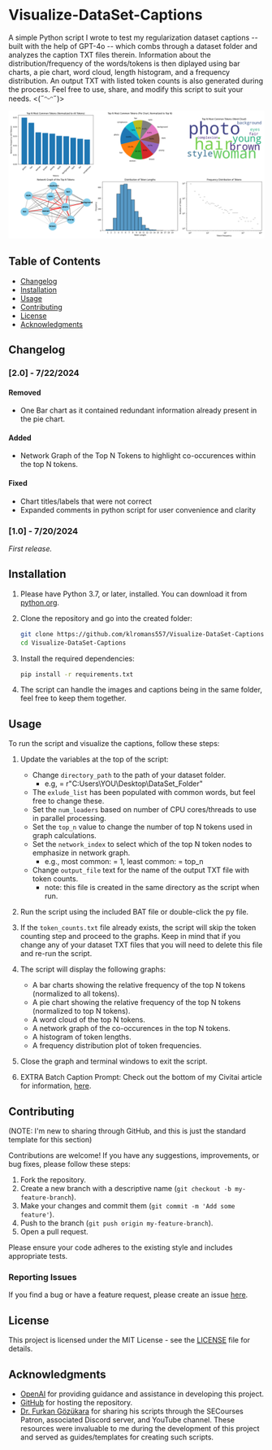 # Visualize-DataSet-Captions
A simple Python script I wrote to test my regularization dataset captions -- built with the help of GPT-4o -- which combs through a dataset folder and analyzes the caption TXT files therein. Information about the distribution/frequency of the words/tokens is then diplayed using bar charts, a pie chart, word cloud, length histogram, and a frequency distribution. An output TXT with listed token counts is also generated during the process. Feel free to use, share, and modify this script to suit your needs. 
<(˶ᵔᵕᵔ˶)>

![screenshot](Preview_Graphs_v2.png)

## Table of Contents

- [Changelog](#changelog)
- [Installation](#installation)
- [Usage](#usage)
- [Contributing](#contributing)
- [License](#license)
- [Acknowledgments](#acknowledgments)

## Changelog

### [2.0] - 7/22/2024

#### Removed 
 - One Bar chart as it contained redundant information already present in the pie chart.

#### Added 
 - Network Graph of the Top N Tokens to highlight co-occurences within the top N tokens.

#### Fixed
 - Chart titles/labels that were not correct
 - Expanded comments in python script for user convenience and clarity

### [1.0] - 7/20/2024
_First release._

## Installation

1. Please have Python 3.7, or later, installed. You can download it from [python.org](https://www.python.org/downloads/).

2. Clone the repository and go into the created folder:
    ```sh
    git clone https://github.com/klromans557/Visualize-DataSet-Captions.git
    cd Visualize-DataSet-Captions
    ```

3. Install the required dependencies:
    ```sh
    pip install -r requirements.txt
    ```
    
4. The script can handle the images and captions being in the same folder, feel free to keep them together.

## Usage

To run the script and visualize the captions, follow these steps:

1. Update the variables at the top of the script:
   - Change `directory_path` to the path of your dataset folder.
     * e.g, = r"C:Users\YOU\Desktop\DataSet_Folder"
   - The `exlude_list` has been populated with common words, but feel free to change these.
   - Set the `num_loaders` based on number of CPU cores/threads to use in parallel processing.
   - Set the `top_n` value to change the number of top N tokens used in graph calculations.
   - Set the `network_index` to select which of the top N token nodes to emphasize in network graph.
     * e.g., most common: = 1, least common: = top_n
   - Change `output_file` text for the name of the output TXT file with token counts.
     * note: this file is created in the same directory as the script when run.

3. Run the script using the included BAT file or double-click the py file.

4. If the `token_counts.txt` file already exists, the script will skip the token counting step and proceed to the graphs. Keep in mind that if you change any of your dataset TXT files that you will need to delete this file and re-run the script.

5. The script will display the following graphs:
    - A bar charts showing the relative frequency of the top N tokens (normalized to all tokens).
    - A pie chart showing the relative frequency of the top N tokens (normalized to top N tokens).
    - A word cloud of the top N tokens.
    - A network graph of the co-occurences in the top N tokens.
    - A histogram of token lengths.
    - A frequency distribution plot of token frequencies.

6. Close the graph and terminal windows to exit the script.

7. EXTRA Batch Caption Prompt: Check out the bottom of my Civitai article for information, [here](https://civitai.com/articles/6264/a-simple-script-for-visualizing-captions-in-large-datasets).

## Contributing

(NOTE: I'm new to sharing through GitHub, and this is just the standard template for this section)

Contributions are welcome! If you have any suggestions, improvements, or bug fixes, please follow these steps:

1. Fork the repository.
2. Create a new branch with a descriptive name (`git checkout -b my-feature-branch`).
3. Make your changes and commit them (`git commit -m 'Add some feature'`).
4. Push to the branch (`git push origin my-feature-branch`).
5. Open a pull request.

Please ensure your code adheres to the existing style and includes appropriate tests.

### Reporting Issues

If you find a bug or have a feature request, please create an issue [here](https://github.com/klromans557/Visualize-DataSet-Captions/issues).

## License

This project is licensed under the MIT License - see the [LICENSE](LICENSE) file for details.

## Acknowledgments

- [OpenAI](https://www.openai.com) for providing guidance and assistance in developing this project.
- [GitHub](https://github.com) for hosting the repository.
- [Dr. Furkan Gözükara](https://www.patreon.com/SECourses/posts) for sharing his scripts through the SECourses Patron, associated Discord server, and YouTube channel.
  These resources were invaluable to me during the development of this project and served as guides/templates for creating such scripts.

